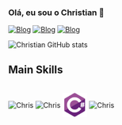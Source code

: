 ### Olá, eu sou o Christian 👋
[![Blog](https://img.shields.io/badge/Instagram-E4405F?style=for-the-badge&logo=instagram&logoColor=white)](https://www.instagram.com/yobarrinho/)
[![Blog](https://img.shields.io/badge/TikTok-000000?style=for-the-badge&logo=tiktok&logoColor=white)](https://www.tiktok.com/@yo_barrinhosgg)
[![Blog](https://img.shields.io/badge/Discord-7289DA?style=for-the-badge&logo=discord&logoColor=white)](1097664546505769050)

![Christian GitHub stats](https://github-readme-stats.vercel.app/api?username=barrinhO&show_icons=true&theme=tokyonight)

## Main Skills

<div style="display: inline_block"><br>
  <img align="center" alt="Chris" height="50" width="50" src="https://github.com/barrinhO/barrinhO/assets/155912614/b4accb6e-6918-47f2-b496-ef90f9ccbe2b">
  <img align="center" alt="Chris" height="50" width="50" src="https://github.com/barrinhO/barrinhO/assets/155912614/2a1cb989-6e53-48b6-90f6-7c913874a41f">
  <img align="center" alt="Chris" height="50" width="50" src="https://raw.githubusercontent.com/devicons/devicon/master/icons/csharp/csharp-original.svg">
  <img align="center" alt="Chris" height="50" width="50" src="https://github.com/barrinhO/barrinhO/assets/155912614/e5681909-93b8-4082-8bc1-776d7c2eef6f">
<div/>


